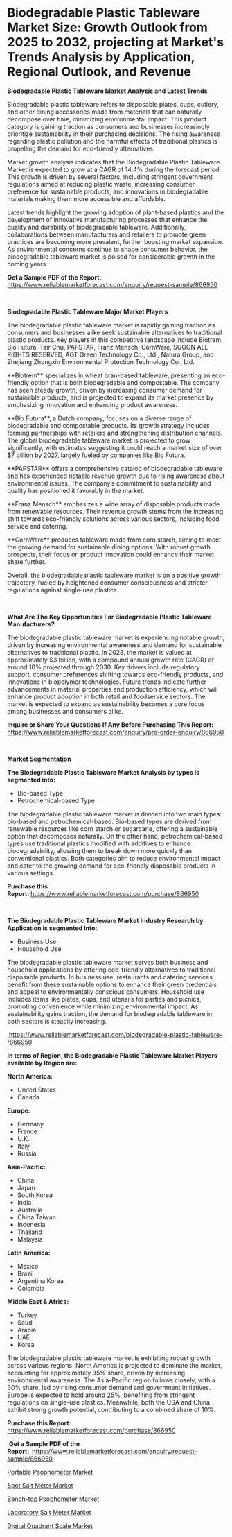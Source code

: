 <p><h1>Biodegradable Plastic Tableware Market Size: Growth Outlook from 2025 to 2032, projecting at Market's Trends Analysis by Application, Regional Outlook, and Revenue</h1></p><p><strong>Biodegradable Plastic Tableware Market Analysis and Latest Trends</strong></p>
<p><p>Biodegradable plastic tableware refers to disposable plates, cups, cutlery, and other dining accessories made from materials that can naturally decompose over time, minimizing environmental impact. This product category is gaining traction as consumers and businesses increasingly prioritize sustainability in their purchasing decisions. The rising awareness regarding plastic pollution and the harmful effects of traditional plastics is propelling the demand for eco-friendly alternatives.</p><p>Market growth analysis indicates that the Biodegradable Plastic Tableware Market is expected to grow at a CAGR of 14.4% during the forecast period. This growth is driven by several factors, including stringent government regulations aimed at reducing plastic waste, increasing consumer preference for sustainable products, and innovations in biodegradable materials making them more accessible and affordable. </p><p>Latest trends highlight the growing adoption of plant-based plastics and the development of innovative manufacturing processes that enhance the quality and durability of biodegradable tableware. Additionally, collaborations between manufacturers and retailers to promote green practices are becoming more prevalent, further boosting market expansion. As environmental concerns continue to shape consumer behavior, the biodegradable tableware market is poised for considerable growth in the coming years.</p></p>
<p><strong>Get a Sample PDF of the Report:&nbsp;</strong> <a href="https://www.reliablemarketforecast.com/enquiry/request-sample/866950?utm_campaign=1140&utm_medium=2&utm_source=Github&utm_content=ia&utm_term=28022025&utm_id=biodegradable-plastic-tableware">https://www.reliablemarketforecast.com/enquiry/request-sample/866950</a></p>
<p>&nbsp;</p>
<p><strong>Biodegradable Plastic Tableware Major Market Players</strong></p>
<p><p>The biodegradable plastic tableware market is rapidly gaining traction as consumers and businesses alike seek sustainable alternatives to traditional plastic products. Key players in this competitive landscape include Biotrem, Bio Futura, Tair Chu, PAPSTAR, Franz Mensch, CornWare, SUGON ALL RIGHTS RESERVED, AGT Green Technology Co., Ltd., Natura Group, and Zhejiang Zhongxin Environmental Protection Technology Co., Ltd.</p><p>**Biotrem** specializes in wheat bran-based tableware, presenting an eco-friendly option that is both biodegradable and compostable. The company has seen steady growth, driven by increasing consumer demand for sustainable products, and is projected to expand its market presence by emphasizing innovation and enhancing product awareness.</p><p>**Bio Futura**, a Dutch company, focuses on a diverse range of biodegradable and compostable products. Its growth strategy includes forming partnerships with retailers and strengthening distribution channels. The global biodegradable tableware market is projected to grow significantly, with estimates suggesting it could reach a market size of over $7 billion by 2027, largely fueled by companies like Bio Futura.</p><p>**PAPSTAR** offers a comprehensive catalog of biodegradable tableware and has experienced notable revenue growth due to rising awareness about environmental issues. The company’s commitment to sustainability and quality has positioned it favorably in the market.</p><p>**Franz Mensch** emphasizes a wide array of disposable products made from renewable resources. Their revenue growth stems from the increasing shift towards eco-friendly solutions across various sectors, including food service and catering.</p><p>**CornWare** produces tableware made from corn starch, aiming to meet the growing demand for sustainable dining options. With robust growth prospects, their focus on product innovation could enhance their market share further.</p><p>Overall, the biodegradable plastic tableware market is on a positive growth trajectory, fueled by heightened consumer consciousness and stricter regulations against single-use plastics.</p></p>
<p>&nbsp;</p>
<p><strong>What Are The Key Opportunities For Biodegradable Plastic Tableware Manufacturers?</strong></p>
<p><p>The biodegradable plastic tableware market is experiencing notable growth, driven by increasing environmental awareness and demand for sustainable alternatives to traditional plastic. In 2023, the market is valued at approximately $3 billion, with a compound annual growth rate (CAGR) of around 10% projected through 2030. Key drivers include regulatory support, consumer preferences shifting towards eco-friendly products, and innovations in biopolymer technologies. Future trends indicate further advancements in material properties and production efficiency, which will enhance product adoption in both retail and foodservice sectors. The market is expected to expand as sustainability becomes a core focus among businesses and consumers alike.</p></p>
<p><strong>Inquire or Share Your Questions If Any Before Purchasing This Report:</strong> <a href="https://www.reliablemarketforecast.com/enquiry/pre-order-enquiry/866950?utm_campaign=1140&utm_medium=2&utm_source=Github&utm_content=ia&utm_term=28022025&utm_id=biodegradable-plastic-tableware">https://www.reliablemarketforecast.com/enquiry/pre-order-enquiry/866950</a></p>
<p>&nbsp;</p>
<p><strong>Market Segmentation</strong></p>
<p><strong>The Biodegradable Plastic Tableware Market Analysis by types is segmented into:</strong></p>
<p><ul><li>Bio-based Type</li><li>Petrochemical-based Type</li></ul></p>
<p><p>The biodegradable plastic tableware market is divided into two main types: bio-based and petrochemical-based. Bio-based types are derived from renewable resources like corn starch or sugarcane, offering a sustainable option that decomposes naturally. On the other hand, petrochemical-based types use traditional plastics modified with additives to enhance biodegradability, allowing them to break down more quickly than conventional plastics. Both categories aim to reduce environmental impact and cater to the growing demand for eco-friendly disposable products in various settings.</p></p>
<p><strong>Purchase this Report:&nbsp;</strong><a href="https://www.reliablemarketforecast.com/purchase/866950?utm_campaign=1140&utm_medium=2&utm_source=Github&utm_content=ia&utm_term=28022025&utm_id=biodegradable-plastic-tableware">https://www.reliablemarketforecast.com/purchase/866950</a></p>
<p>&nbsp;</p>
<p><strong>The Biodegradable Plastic Tableware Market Industry Research by Application is segmented into:</strong></p>
<p><ul><li>Business Use</li><li>Household Use</li></ul></p>
<p><p>The biodegradable plastic tableware market serves both business and household applications by offering eco-friendly alternatives to traditional disposable products. In business use, restaurants and catering services benefit from these sustainable options to enhance their green credentials and appeal to environmentally conscious consumers. Household use includes items like plates, cups, and utensils for parties and picnics, promoting convenience while minimizing environmental impact. As sustainability gains traction, the demand for biodegradable tableware in both sectors is steadily increasing.</p></p>
<p><a href="https://www.reliablemarketforecast.com/biodegradable-plastic-tableware-r866950?utm_campaign=1140&utm_medium=2&utm_source=Github&utm_content=ia&utm_term=28022025&utm_id=biodegradable-plastic-tableware">&nbsp;https://www.reliablemarketforecast.com/biodegradable-plastic-tableware-r866950</a></p>
<p><strong>In terms of Region, the Biodegradable Plastic Tableware Market Players available by Region are:</strong></p>
<p>
    <p> <strong> North America: </strong>
        <ul>
            <li>United States</li>
            <li>Canada</li>
        </ul>
        </p> 
    <p> <strong> Europe: </strong>
        <ul>
            <li>Germany</li>
            <li>France</li>
            <li>U.K.</li>
            <li>Italy</li>
            <li>Russia</li>
        </ul>
        </p> 
    <p> <strong> Asia-Pacific: </strong>
        <ul>
            <li>China</li>
            <li>Japan</li>
            <li>South Korea</li>
            <li>India</li>
            <li>Australia</li>
            <li>China Taiwan</li>
            <li>Indonesia</li>
            <li>Thailand</li>
            <li>Malaysia</li>
        </ul>
        </p> 
    <p> <strong> Latin America: </strong>
        <ul>
            <li>Mexico</li>
            <li>Brazil</li>
            <li>Argentina Korea</li>
            <li>Colombia</li>
        </ul>
        </p> 
    <p> <strong> Middle East & Africa: </strong>
        <ul>
            <li>Turkey</li>
            <li>Saudi</li>
            <li>Arabia</li>
            <li>UAE</li>
            <li>Korea</li>
        </ul>
    </p>
    </p>
<p><p>The biodegradable plastic tableware market is exhibiting robust growth across various regions. North America is projected to dominate the market, accounting for approximately 35% share, driven by increasing environmental awareness. The Asia-Pacific region follows closely, with a 30% share, led by rising consumer demand and government initiatives. Europe is expected to hold around 25%, benefiting from stringent regulations on single-use plastics. Meanwhile, both the USA and China exhibit strong growth potential, contributing to a combined share of 10%.</p></p>
<p><strong>Purchase this Report: </strong><a href="https://www.reliablemarketforecast.com/purchase/866950?utm_campaign=1140&utm_medium=2&utm_source=Github&utm_content=ia&utm_term=28022025&utm_id=biodegradable-plastic-tableware">https://www.reliablemarketforecast.com/purchase/866950</a></p>
<p>&nbsp;<strong>Get a Sample PDF of the Report:&nbsp;&nbsp;</strong><a href="https://www.reliablemarketforecast.com/enquiry/request-sample/866950?utm_campaign=1140&utm_medium=2&utm_source=Github&utm_content=ia&utm_term=28022025&utm_id=biodegradable-plastic-tableware">https://www.reliablemarketforecast.com/enquiry/request-sample/866950</a></p>
<p><strong></strong></p>
<p><p><a href="https://github.com/raaschadonle/Market-Research-Report-List-1/blob/main/portable-psophometer-market.md?utm_campaign=1140&utm_medium=2&utm_source=Github&utm_content=ia&utm_term=28022025&utm_id=biodegradable-plastic-tableware">Portable Psophometer Market</a></p><p><a href="https://github.com/kovasovitzzg/Market-Research-Report-List-1/blob/main/spot-salt-meter-market.md?utm_campaign=1140&utm_medium=2&utm_source=Github&utm_content=ia&utm_term=28022025&utm_id=biodegradable-plastic-tableware">Spot Salt Meter Market</a></p><p><a href="https://github.com/palenjeppecd/Market-Research-Report-List-1/blob/main/bench-top-psophometer-market.md?utm_campaign=1140&utm_medium=2&utm_source=Github&utm_content=ia&utm_term=28022025&utm_id=biodegradable-plastic-tableware">Bench-top Psophometer Market</a></p><p><a href="https://github.com/fendtdjunawo/Market-Research-Report-List-1/blob/main/laboratory-salt-meter-market.md?utm_campaign=1140&utm_medium=2&utm_source=Github&utm_content=ia&utm_term=28022025&utm_id=biodegradable-plastic-tableware">Laboratory Salt Meter Market</a></p><p><a href="https://github.com/danzopachllq/Market-Research-Report-List-1/blob/main/digital-quadrant-scale-market.md?utm_campaign=1140&utm_medium=2&utm_source=Github&utm_content=ia&utm_term=28022025&utm_id=biodegradable-plastic-tableware">Digital Quadrant Scale Market</a></p></p>